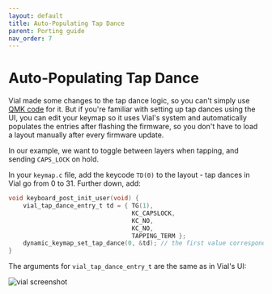 ```yaml
---
layout: default
title: Auto-Populating Tap Dance
parent: Porting guide
nav_order: 7
---
```


# Auto-Populating Tap Dance

Vial made some changes to the tap dance logic, so you can't simply use [QMK code](https://docs.qmk.fm/#/feature_tap_dance) for it. But if you're familiar with setting up tap dances using the UI, you can edit your keymap so it uses Vial's system and automatically populates the entries after flashing the firmware, so you don't have to load a layout manually after every firmware update.

In our example, we want to toggle between layers when tapping, and sending `CAPS_LOCK` on hold.

In your `keymap.c` file, add the keycode `TD(0)` to the layout - tap dances in Vial go from 0 to 31.
Further down, add:
```c
void keyboard_post_init_user(void) {
    vial_tap_dance_entry_t td = { TG(1),
                                  KC_CAPSLOCK,
                                  KC_NO,
                                  KC_NO,
                                  TAPPING_TERM };
    dynamic_keymap_set_tap_dance(0, &td); // the first value corresponds to the TD(i) slot
}
```
The arguments for `vial_tap_dance_entry_t` are the same as in Vial's UI:

![vial screenshot](https://user-images.githubusercontent.com/82843921/201093073-968be14a-bba4-4b14-baee-71eb58ae87d2.png)
